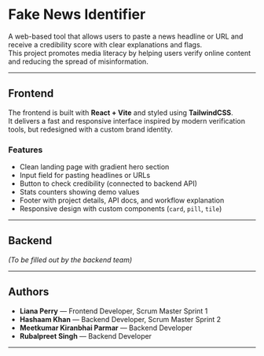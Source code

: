 # Fake News Identifier

A web-based tool that allows users to paste a news headline or URL and receive a credibility score with clear explanations and flags.  
This project promotes media literacy by helping users verify online content and reducing the spread of misinformation.  

---

## Frontend

The frontend is built with **React + Vite** and styled using **TailwindCSS**.  
It delivers a fast and responsive interface inspired by modern verification tools, but redesigned with a custom brand identity.

### Features
- Clean landing page with gradient hero section
- Input field for pasting headlines or URLs
- Button to check credibility (connected to backend API)
- Stats counters showing demo values
- Footer with project details, API docs, and workflow explanation
- Responsive design with custom components (`card`, `pill`, `tile`)

---

## Backend

*(To be filled out by the backend team)*

---

## Authors

- **Liana Perry** — Frontend Developer, Scrum Master Sprint 1  
- **Hashaam Khan** — Backend Developer, Scrum Master Sprint 2  
- **Meetkumar Kiranbhai Parmar** — Backend Developer  
- **Rubalpreet Singh** — Backend Developer  

---
